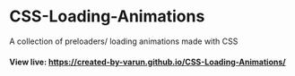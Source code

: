 # CSS-Loading-Animations
A collection of preloaders/ loading animations made with CSS
#### View live: https://created-by-varun.github.io/CSS-Loading-Animations/
